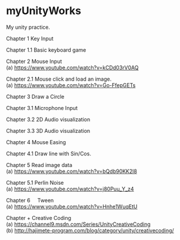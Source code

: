# myUnityWorks
My unity practice.


Chapter 1      Key Input

Chapter 1.1    Basic keyboard game

Chapter 2      Mouse Input                   
     (a) https://www.youtube.com/watch?v=kCDd03rV0AQ

Chapter 2.1    Mouse click and load an image.                    
     (a) https://www.youtube.com/watch?v=Go-FfepGETs

Chapter 3      Draw a Circle

Chapter 3.1    Microphone Input 

Chapter 3.2    2D Audio visualization

Chapter 3.3    3D Audio visualization

Chapter 4      Mouse Easing

Chapter 4.1    Draw line with Sin/Cos.                                  

Chapter 5      Read image data                    
     (a) https://www.youtube.com/watch?v=bQdb90KK2l8

Chapter 5.1    Perlin Noise                  
     (a) https://www.youtube.com/watch?v=j80Puu_Y_z4

Chapter 6     Tween                                         
     (a) https://www.youtube.com/watch?v=Hnhe1WuqEtU

Chapter +      Creative Coding               
     (a) https://channel9.msdn.com/Series/UnityCreativeCoding                        
     (b) http://hajimete-program.com/blog/category/unity/creativecoding/ 
